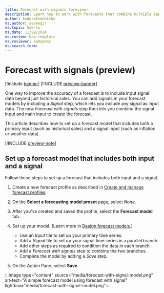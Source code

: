 ```yaml
---
title: Forecast with signals (preview)
description: Learn how to work with forecasts that combine multiple inputs.
author: AndersEvenGirke
ms.author: aevengir
ms.topic: how-to
ms.date: 11/29/2024
ms.custom: bap-template
ms.reviewer: kamaybac
ms.search.form:
---
```


# Forecast with signals (preview)

[!include [banner](../includes/banner.md)]
[!INCLUDE [preview-banner](~/../shared-content/shared/preview-includes/preview-banner.md)]
<!-- KFM: Preview until further notice -->

One way to improve the accuracy of a forecast is to include input signal data beyond just historical sales. You can add signals in your forecast models by including a *Signal* step, which lets you include any signal as input data. The new *Forecast with signals* step then lets you combine the signal input and main input to create the forecast.

This article describes how to set up a forecast model that includes both a primary input (such as historical sales) and a signal input (such as inflation or weather data).

[!INCLUDE [preview-note](~/../shared-content/shared/preview-includes/preview-note-d365.md)]

<!--KFM: More detail needed here. -->

## Set up a forecast model that includes both input and a signal

Follow these steps to set up a forecast that includes both input and a signal.

1. Create a new forecast profile as described in [Create and manage forecast profiles](forecast-profiles.md#create-profile).
1. On the **Select a forecasting model preset** page, select *None*.
1. After you've created and saved the profile, select the **Forecast model** tab.
1. Set up your model. (Learn more in [Design forecast models](design-forecast-models.md).)
    - Use an *Input* tile to set up your primary time series.
    - Add a *Signal* tile to set up your signal time series in a parallel branch.
    - Add other steps as required to condition the data in each branch.
    - Add a *Forecast with signals* step to combine the two branches.
    - Complete the model by adding a *Save* step.

1. On the Action Pane, select **Save**.

:::image type="content" source="media/forecast-with-signal-model.png" alt-text="A simple forecast model using forecast with signal" lightbox="media/forecast-with-signal-model.png":::
